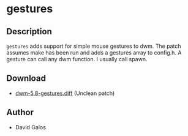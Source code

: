 gestures
========

Description
-----------
`gestures` adds support for simple mouse gestures to dwm. The patch assumes make has been run
and adds a gestures array to config.h. A gesture can call any dwm function. I usually call spawn.

Download
--------
<!-- Author email bounced (removed it), patch needs fixed -->
* [dwm-5.8-gestures.diff](dwm-5.8-gestures.diff) (Unclean patch)

Author
------
* David Galos
